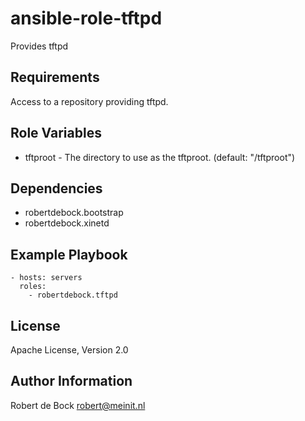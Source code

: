 ansible-role-tftpd
=========

Provides tftpd

Requirements
------------

Access to a repository providing tftpd.

Role Variables
--------------

- tftproot - The directory to use as the tftproot. (default: "/tftproot")

Dependencies
------------

- robertdebock.bootstrap
- robertdebock.xinetd

Example Playbook
----------------

```
- hosts: servers
  roles:
    - robertdebock.tftpd
```

License
-------

Apache License, Version 2.0

Author Information
------------------

Robert de Bock <robert@meinit.nl>
